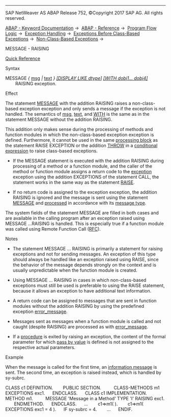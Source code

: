   

* * *

SAP NetWeaver AS ABAP Release 752, ©Copyright 2017 SAP AG. All rights reserved.

[ABAP - Keyword Documentation](javascript:call_link\('abenabap.htm'\)) →  [ABAP - Reference](javascript:call_link\('abenabap_reference.htm'\)) →  [Program Flow Logic](javascript:call_link\('abenabap_flow_logic.htm'\)) →  [Exception Handling](javascript:call_link\('abenabap_exceptions.htm'\)) →  [Exceptions Before Class-Based Exceptions](javascript:call_link\('abenexceptions_pre_610.htm'\)) →  [Non-Class-Based Exceptions](javascript:call_link\('abenexceptions_non_class.htm'\)) → 

MESSAGE - RAISING

[Quick Reference](javascript:call_link\('abapmessage_shortref.htm'\))

Syntax

MESSAGE *{* [msg](javascript:call_link\('abapmessage_msg.htm'\)) *|* [text](javascript:call_link\('abapmessage_text.htm'\)) *}* [*\[*DISPLAY LIKE dtype*\]*](javascript:call_link\('abapmessage.htm'\)) [*\[*WITH dobj1... dobj4*\]*](javascript:call_link\('abapmessage.htm'\))
        RAISING exception.

Effect

The statement [MESSAGE](javascript:call_link\('abapmessage.htm'\)) with the addition RAISING raises a non-class-based exception exception and only sends a message if the exception is not handled. The semantics of [msg](javascript:call_link\('abapmessage_msg.htm'\)), [text](javascript:call_link\('abapmessage_text.htm'\)), and [WITH](javascript:call_link\('abapmessage.htm'\)) is the same as in the statement MESSAGE without the addition RAISING.

This addition only makes sense during the processing of methods and function modules in which the non-class-based exception exception is defined. Furthermore, it cannot be used in the same [processing block](javascript:call_link\('abenprocessing_block_glosry.htm'\) "Glossary Entry") as the statement RAISE EXCEPTION or the addition [THROW](javascript:call_link\('abenconditional_expression_result.htm'\)) in a [conditional expression](javascript:call_link\('abenconditional_expressions.htm'\)) to raise class-based exceptions.

-   If the MESSAGE statement is executed with the addition RAISING during processing of a method or a function module, and the caller of the method or function module assigns a return code to the [exception](javascript:call_link\('abenexceptions_non_class.htm'\)) exception using the addition EXCEPTIONS of the statement CALL, the statement works in the same way as the statement [RAISE](javascript:call_link\('abapraise_exception.htm'\)).
    
-   If no return code is assigned to the exception exception, the addition RAISING is ignored and the message is sent using the statement [MESSAGE](javascript:call_link\('abapmessage.htm'\)) and [processed](javascript:call_link\('abenabap_messages_types.htm'\)) in accordance with its [message type](javascript:call_link\('abenmessage_type_glosry.htm'\) "Glossary Entry").
    

The system fields of the statement MESSAGE are filled in both cases and are available in the calling program after an exception raised using MESSAGE ...RAISING is handled. This is especially true if a function module was called using Remote Function Call ([RFC](javascript:call_link\('abenremote_function_call_glosry.htm'\) "Glossary Entry")).

Notes

-   The statement MESSAGE ... RAISING is primarily a statement for raising exceptions and not for sending messages. An exception of this type should always be handled like an exception raised using RAISE, since the behavior of the message depends strongly on the context and is usually unpredictable when the function module is created.
    
-   Using MESSAGE ... RAISING in cases in which non-class-based exceptions must still be used is preferable to using the RAISE statement, because it allows an exception to have additional text information.
    
-   A return code can be assigned to messages that are sent in function modules without the addition RAISING by using the predefined exception [error\_message](javascript:call_link\('abapcall_function_parameter.htm'\)).
    
-   Messages sent as messages when a function module is called and not caught (despite RAISING) are processed as with [error\_message](javascript:call_link\('abapcall_function_parameter.htm'\)).
    
-   If a [procedure](javascript:call_link\('abenprocedure_glosry.htm'\) "Glossary Entry") is exited by raising an exception, the content of the formal parameter for which [pass by value](javascript:call_link\('abenpass_by_value_glosry.htm'\) "Glossary Entry") is defined is not assigned to the respective actual parameters.
    

Example

When the message is called for the first time, an [information message](javascript:call_link\('abeninformation_message_glosry.htm'\) "Glossary Entry") is sent. The second time, an exception is raised instead, which is handled by sy-subrc.

CLASS c1 DEFINITION.
       PUBLIC SECTION.
         CLASS-METHODS m1 EXCEPTIONS exc1.
     ENDCLASS.
     CLASS c1 IMPLEMENTATION.
       METHOD m1.
         MESSAGE 'Message in a Method' TYPE 'I' RAISING exc1.
       ENDMETHOD.
     ENDCLASS.
     ...
       c1=>m1( ).
       c1=>m1( EXCEPTIONS exc1 = 4 ).
     IF sy-subrc = 4.
       ...
     ENDIF.